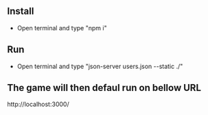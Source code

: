 ## Install 
- Open terminal and type "npm i"

## Run
- Open terminal and type "json-server users.json --static ./"

## The game will then defaul run on bellow URL 
http://localhost:3000/
